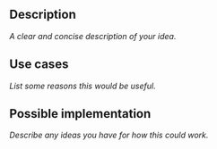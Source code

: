 ## Description

*A clear and concise description of your idea.*

## Use cases

*List some reasons this would be useful.*

## Possible implementation

*Describe any ideas you have for how this could work.*
